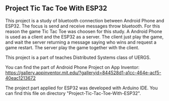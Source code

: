 ## Project Tic Tac Toe With ESP32

This project is a study of bluetooth connection between Android Phone and ESP32. The focus is send and receive messages throw bluetooth.
For this reason the game Tic Tac Toe was choosen for this study.
A Android Phone is used as a client and the ESP32 as a server. The client just play the game, and wait the server returning a message saying who wins and request a game restart. The server play the game together with the client.

This project is a part of teaches Distributed Systems class of UERGS.

You can find the part of Android Phone Project on App Inventor:
https://gallery.appinventor.mit.edu/?galleryid=844528d1-a1cc-464e-acf5-40eac1213672

The project part applied for ESP32 was developed with Arduino IDE. You can find this file on directory "Project-Tic-Tac-Toe-With-ESP32".
